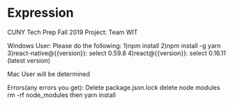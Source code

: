 # Expression
CUNY Tech Prep Fall 2019 Project: Team WIT

Windows User:
Please do the following:
1)npm install
2)npm install -g yarn
3)react-native@{{version}}: select 0.59.8
4)react@{{version}}: select 0.16.11 (latest version)


Mac User will be determined

Errors(any errors you get):
Delete package.json.lock
delete node modules rm -rf node_modules
then yarn install
